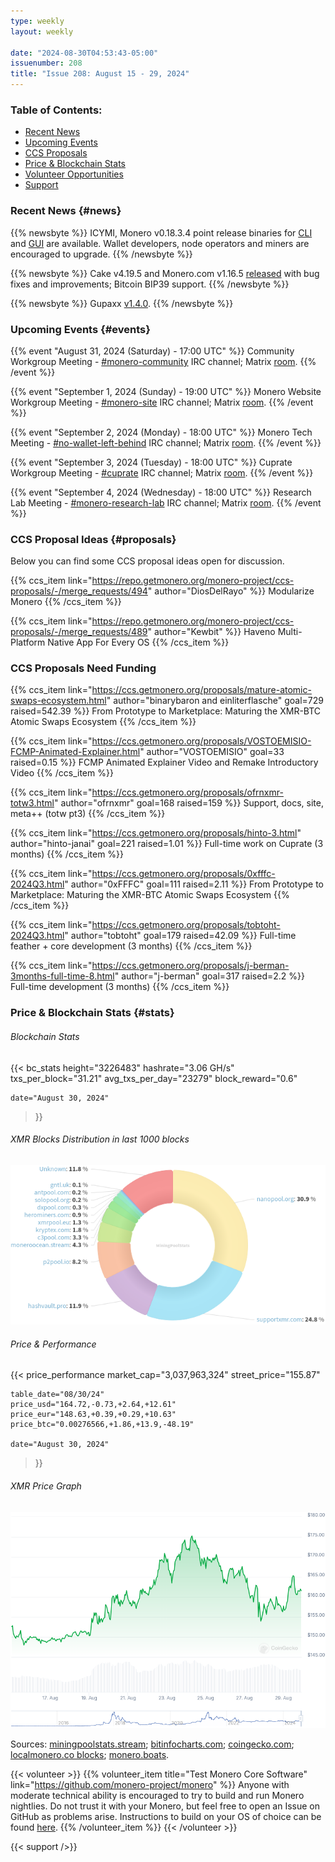 ```yaml
---
type: weekly
layout: weekly

date: "2024-08-30T04:53:43-05:00"
issuenumber: 208
title: "Issue 208: August 15 - 29, 2024"
---
```


### Table of Contents:

- [Recent News](#news)
- [Upcoming Events](#events)
- [CCS Proposals](#proposals)
- [Price & Blockchain Stats](#stats)
- [Volunteer Opportunities](#volunteer)
- [Support](#support)

### Recent News {#news}

{{% newsbyte %}}
ICYMI, Monero v0.18.3.4 point release binaries for [CLI](https://web.getmonero.org/2024/08/20/monero-0.18.3.4-released.html) and [GUI](https://web.getmonero.org/2024/08/20/monero-GUI-0.18.3.4-released.html) are available. Wallet developers, node operators and miners are encouraged to upgrade.
{{% /newsbyte %}}

{{% newsbyte %}}
Cake v4.19.5 and Monero.com v1.16.5 [released](https://github.com/cake-tech/cake_wallet/releases/tag/v4.19.5) with bug fixes and improvements; Bitcoin BIP39 support.
{{% /newsbyte %}}

{{% newsbyte %}}
Gupaxx [v1.4.0](https://github.com/Cyrix126/gupaxx/releases/tag/v1.4.0).
{{% /newsbyte %}}

### Upcoming Events {#events}

{{% event "August 31, 2024 (Saturday) - 17:00 UTC" %}}
Community Workgroup Meeting - [#monero-community](irc://irc.libera.chat/#monero-community) IRC channel; Matrix [room](https://matrix.to/#/#monero-community:monero.social).
{{% /event %}}

{{% event "September 1, 2024 (Sunday) - 19:00 UTC" %}}
Monero Website Workgroup Meeting - [#monero-site](irc://irc.libera.chat/#monero-site) IRC channel; Matrix [room](https://matrix.to/#/#monero-site:monero.social).
{{% /event %}}

{{% event "September 2, 2024 (Monday) - 18:00 UTC" %}}
Monero Tech Meeting - [#no-wallet-left-behind](irc://irc.libera.chat/#no-wallet-left-behind) IRC channel; Matrix [room](https://matrix.to/#/#no-wallet-left-behind:monero.social).
{{% /event %}}

{{% event "September 3, 2024 (Tuesday) - 18:00 UTC" %}}
Cuprate Workgroup Meeting - [#cuprate](irc://irc.libera.chat/#cuprate) IRC channel; Matrix [room](https://matrix.to/#/#cuprate:monero.social).
{{% /event %}}

{{% event "September 4, 2024 (Wednesday) - 18:00 UTC" %}}
Research Lab Meeting - [#monero-research-lab](irc://irc.libera.chat/#monero-research-lab) IRC channel; Matrix [room](https://matrix.to/#/#monero-research-lab:monero.social).
{{% /event %}}

### CCS Proposal Ideas {#proposals}

Below you can find some CCS proposal ideas open for discussion.

{{% ccs_item link="https://repo.getmonero.org/monero-project/ccs-proposals/-/merge_requests/494" author="DiosDelRayo" %}}
Modularize Monero
{{% /ccs_item %}}

{{% ccs_item link="https://repo.getmonero.org/monero-project/ccs-proposals/-/merge_requests/489" author="Kewbit" %}}
Haveno Multi-Platform Native App For Every OS
{{% /ccs_item %}}

### CCS Proposals Need Funding

{{% ccs_item link="https://ccs.getmonero.org/proposals/mature-atomic-swaps-ecosystem.html" author="binarybaron and einliterflasche" goal=729 raised=542.39 %}}
From Prototype to Marketplace: Maturing the XMR-BTC Atomic Swaps Ecosystem
{{% /ccs_item %}}

{{% ccs_item link="https://ccs.getmonero.org/proposals/VOSTOEMISIO-FCMP-Animated-Explainer.html" author="VOSTOEMISIO" goal=33 raised=0.15 %}}
FCMP Animated Explainer Video and Remake Introductory Video
{{% /ccs_item %}}

{{% ccs_item link="https://ccs.getmonero.org/proposals/ofrnxmr-totw3.html" author="ofrnxmr" goal=168 raised=159 %}}
Support, docs, site, meta++ (totw pt3)
{{% /ccs_item %}}

{{% ccs_item link="https://ccs.getmonero.org/proposals/hinto-3.html" author="hinto-janai" goal=221 raised=1.01 %}}
Full-time work on Cuprate (3 months)
{{% /ccs_item %}}

{{% ccs_item link="https://ccs.getmonero.org/proposals/0xfffc-2024Q3.html" author="0xFFFC" goal=111 raised=2.11 %}}
From Prototype to Marketplace: Maturing the XMR-BTC Atomic Swaps Ecosystem
{{% /ccs_item %}}

{{% ccs_item link="https://ccs.getmonero.org/proposals/tobtoht-2024Q3.html" author="tobtoht" goal=179 raised=42.09 %}}
Full-time feather + core development (3 months)
{{% /ccs_item %}}

{{% ccs_item link="https://ccs.getmonero.org/proposals/j-berman-3months-full-time-8.html" author="j-berman" goal=317 raised=2.2 %}}
Full-time development (3 months)
{{% /ccs_item %}}

### Price & Blockchain Stats {#stats}

###### Blockchain Stats

{{< bc_stats
	height="3226483"
	hashrate="3.06 GH/s"
	txs_per_block="31.21"
	avg_txs_per_day="23279"
	block_reward="0.6"

	date="August 30, 2024"
>}}

###### XMR Blocks Distribution in last 1000 blocks

![Hashrate Pool Distribution Pie Chart](./hash.png)

###### Price & Performance

{{< price_performance
	market_cap="3,037,963,324"
	street_price="155.87"

	table_date="08/30/24"
	price_usd="164.72,-0.73,+2.64,+12.61"
	price_eur="148.63,+0.39,+0.29,+10.63"
	price_btc="0.00276566,+1.86,+13.9,-48.19"

	date="August 30, 2024"
>}}

###### XMR Price Graph

![XMR Price Graph](./price.png)

Sources: [miningpoolstats.stream](https://miningpoolstats.stream/monero); [bitinfocharts.com](https://bitinfocharts.com/monero/); [coingecko.com](https://www.coingecko.com/en/coins/monero); [localmonero.co blocks](https://localmonero.co/blocks); [monero.boats](https://monero.boats/).

{{< volunteer >}}
{{% volunteer_item title="Test Monero Core Software" link="https://github.com/monero-project/monero" %}}
Anyone with moderate technical ability is encouraged to try to build and run Monero nightlies. Do not trust it with your Monero, but feel free to open an Issue on GitHub as problems arise. Instructions to build on your OS of choice can be found [here](https://github.com/monero-project/monero#compiling-monero-from-source). 
{{% /volunteer_item %}}
{{< /volunteer >}}

{{< support />}}
